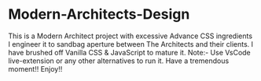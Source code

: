 # Modern-Architects-Design
This is a Modern Architect project with excessive Advance CSS ingredients I engineer it to sandbag aperture between The Architects and their clients. I have brushed off Vanilla CSS &amp; JavaScript to mature it. Note:- Use VsCode live-extension or any other alternatives to run it.  Have a tremendous moment!! Enjoy!!
